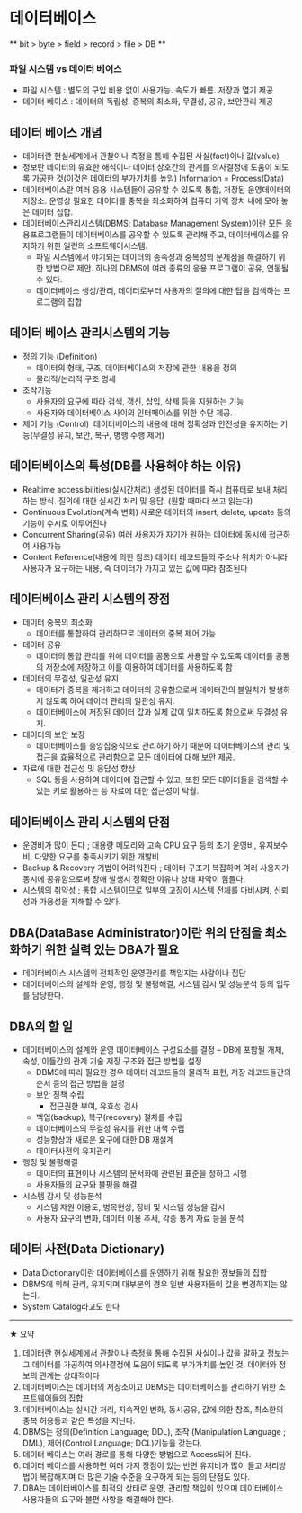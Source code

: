 # 데이터베이스

** bit > byte > field > record > file > DB **

### 파일 시스템 vs 데이터 베이스
- 파일 시스템 : 별도의 구입 비용 없이 사용가능. 속도가 빠름. 저장과 열기 제공
- 데이터 베이스 : 데이터의 독립성. 중복의 최소화, 무결성, 공유, 보안관리 제공
  
## 데이터 베이스 개념
- 데이터란 현실세계에서 관찰이나 측정을 통해 수집된 사실(fact)이나 값(value)
- 정보란 데이터의 유효한 해석이나 데이터 상호간의 관계를 의사결정에 도움이 되도록 가공한 것(이것은 데이터의 부가기치를 높임) Information = Process(Data)
- 데이터베이스란 여러 응용 시스템들이 공유할 수 있도록 통합, 저장된 운영데이터의 저장소. 운영상 필요한 데이터를 중복을 최소화하여 컴퓨터 기억 장치 내에 모아 놓은 데이터 집합.
- 데이터베이스관리시스템(DBMS; Database Management System)이란 모든 응용프로그램들이 데이터베이스를 공유할 수 있도록 관리해 주고, 데이터베이스를 유지하기 위한 일련의 소프트웨어시스템.
  - 파일 시스템에서 야기되는 데이터의 종속성과 중복성의 문제점을 해결하기 위한 방법으로 제안. 하나의 DBMS에 여러 종류의 응용 프로그램이 공유, 연동될 수 있다.
  - 데이터베이스 생성/관리, 데이터로부터 사용자의 질의에 대한 답을 검색하는 프로그램의 집합
  
## 데이터 베이스 관리시스템의 기능
- 정의 기능 (Definition)
  - 데이터의 형태, 구조, 데이터베이스의 저장에 관한 내용을 정의
  - 물리적/논리적 구조 명세
- 조작기능
  - 사용자의 요구에 따라 검색, 갱신, 삽입, 삭제 등을 지원하는 기능
  - 사용자와 데이터베이스 사이의 인터페이스를 위한 수단 제공.
- 제어 기능 (Control)
   ­ 데이터베이스의 내용에 대해 정확성과 안전성을 유지하는 기능(무결성 유지, 보안, 복구, 병행 수행 제어)
  
## 데이터베이스의 특성(DB를 사용해야 하는 이유)  
- Realtime accessibilities(실시간처리) 생성된 데이터를 즉시 컴퓨터로 보내 처리하는 방식. 질의에 대한 실시간 처리 및 응답. (원할 때마다 쓰고 읽는다)
- Continuous Evolution(계속 변화) 새로운 데이터의 insert, delete, update 등의 기능이 수시로 이루어진다
- Concurrent Sharing(공유) 여러 사용자가 자기가 원하는 데이터에 동시에 접근하여 사용가능
- Content Reference(내용에 의한 참조) 데이터 레코드들의 주소나 위치가 아니라 사용자가 요구하는 내용, 즉 데이터가 가지고 있는 값에 따라 참조된다
  
## 데이터베이스 관리 시스템의 장점   
- 데이터 중복의 최소화 
  - 데이터를 통합하여 관리하므로 데이터의 중복 제어 가능
- 데이터 공유 
  - 데이터의 통합 관리를 위해 데이터를 공통으로 사용할 수 있도록 데이터를 공통의 저장소에 저장하고 이를 이용하여 데이터를 사용하도록 함
- 데이터의 무결성, 일관성 유지 
  - 데이터가 중복을 제거하고 데이터의 공유함으로써 데이터간의 불일치가 발생하지 않도록 하여 데이터 관리의 일관성 유지.
  - 데이터베이스에 저장된 데이터 값과 실제 값이 일치하도록 함으로써 무결성 유지.
- 데이터의 보안 보장 
  - 데이터베이스를 중앙집중식으로 관리하기 하기 때문에 데이터베이스의 관리 및 접근을 효율적으로 관리함으로 모든 데이터에 대해 보안 제공. 
- 자료에 대한 접근성 및 응답성 향상 
  - SQL 등을 사용하여 데이터에 접근할 수 있고, 또한 모든 데이터들을 검색할 수 있는 키로 활용하는 등 자료에 대한 접근성이 탁월.
  
## 데이터베이스 관리 시스템의 단점  
- 운영비가 많이 든다 ; 대용량 메모리와 고속 CPU 요구 등의 초기 운영비, 유지보수비, 다양한 요구를 충족시키기 위한 개발비
- Backup & Recovery 기법이 어려워진다 ; 데이터 구조가 복잡하며 여러 사용자가 동시에 공유함으로써 장애 발생시 정확한 이유나 상태 파악이 힘들다.
- 시스템의 취약성 ; 통합 시스템이므로 일부의 고장이 시스템 전체를 마비시켜, 신뢰성과 가용성을 저해할 수 있다.
  
## DBA(DataBase Administrator)이란 위의 단점을 최소화하기 위한 실력 있는 DBA가 필요  
- 데이터베이스 시스템의 전체적인 운영관리를 책임지는 사람이나 집단
- 데이터베이스의 설계와 운영, 행정 및 불평해결, 시스템 감시 및 성능분석 등의 업무를 담당한다.
  
## DBA의 할 일  
- 데이터베이스의 설계와 운영
데이터베이스 구성요소를 결정 – DB에 포함될 개체, 속성, 이들간의 관계 기술
저장 구조와 접근 방법을 설정
  - DBMS에 따라 필요한 경우 데이터 레코드들의 물리적 표현, 저장 레코드들간의 순서 등의 접근 방법을 설정
  - 보안 정책 수립
    - 접근권한 부여, 유효성 검사
  - 백업(backup), 복구(recovery) 절차를 수립
  - 데이터베이스의 무결성 유지를 위한 대책 수립
  - 성능향상과 새로운 요구에 대한 DB 재설계
  - 데이터사전의 유지관리
- 행정 및 불평해결
  - 데이터의 표현이나 시스템의 문서화에 관련된 표준을 정하고 시행
  - 사용자들의 요구와 불평을 해결
- 시스템 감시 및 성능분석
  - 시스템 자원 이용도, 병목현상, 장비 및 시스템 성능을 감시
  - 사용자 요구의 변화, 데이터 이용 추세, 각종 통계 자료 등을 분석
  
## 데이터 사전(Data Dictionary)  
- Data Dictionary이란 데이터베이스를 운영하기 위해 필요한 정보들의 집합
- DBMS에 의해 관리, 유지되며 대부분의 경우 일반 사용자들이 값을 변경하지는 않는다. 
- System Catalog라고도 한다

-----------
 ★ 요약  
1. 데이터란 현실세계에서 관찰이나 측정을 통해 수집된 사실이나 값을 말하고 정보는 그 데이터를 가공하여 의사결정에 도움이 되도록 부가가치를 높인 것. 데이터와 정보의 관계는 상대적이다
2. 데이터베이스는 데이터의 저장소이고 DBMS는 데이터베이스를 관리하기 위한 소프트웨어들의 집합
3. 데이터베이스는 실시간 처리, 지속적인 변화, 동시공유, 값에 의한 참조, 최소한의 중복 허용등과 같은 특성을 지닌다.
4. DBMS는 정의(Definition Language; DDL), 조작 (Manipulation Language ; DML), 제어(Control Language; DCL)기능을 갖는다.
5. 데이터 베이스는 여러 경로를 통해 다양한 방법으로 Access되어 진다.
6. 데이터 베이스를 사용하면 여러 가지 장점이 있는 반면 유지비가 많이 들고 처리방법이 복잡해지며 더 많은 기술 수준을 요구하게 되는 등의 단점도 있다.
7. DBA는 데이터베이스를 최적의 상태로 운영, 관리할 책임이 있으며 데이터베이스 사용자들의 요구와 불편 사항을 해결해야 한다.






